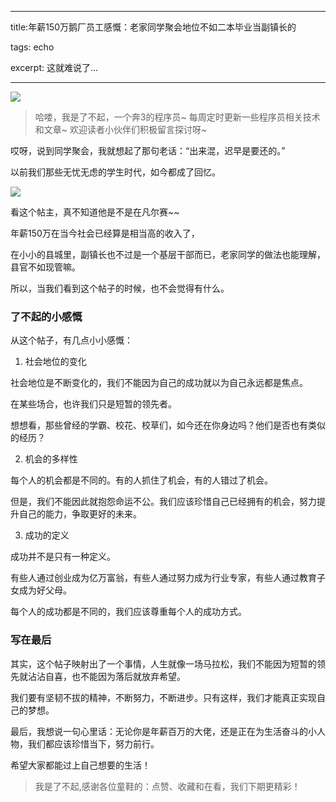  ---
title:年薪150万鹅厂员工感慨：老家同学聚会地位不如二本毕业当副镇长的

tags: echo

excerpt: 这就难说了...

---
 
![](https://navtool.gitee.io/blog/assets/imgs/20231029/102900.png)

> 哈喽，我是了不起，一个奔3的程序员~
>每周定时更新一些程序员相关技术和文章~ 
>欢迎读者小伙伴们积极留言探讨呀~
 
 哎呀，说到同学聚会，我就想起了那句老话：“出来混，迟早是要还的。”
 
 以前我们那些无忧无虑的学生时代，如今都成了回忆。
 
 ![](https://navtool.gitee.io/blog/assets/imgs/20231029/102900.png)
 
 看这个帖主，真不知道他是不是在凡尔赛~~
 
 年薪150万在当今社会已经算是相当高的收入了，
 
 在小小的县城里，副镇长也不过是一个基层干部而已，老家同学的做法也能理解，县官不如现管嘛。
 
 所以，当我们看到这个帖子的时候，也不会觉得有什么。
 
### 了不起的小感慨

从这个帖子，有几点小小感慨：

1. 社会地位的变化

社会地位是不断变化的，我们不能因为自己的成功就以为自己永远都是焦点。

在某些场合，也许我们只是短暂的领先者。

想想看，那些曾经的学霸、校花、校草们，如今还在你身边吗？他们是否也有类似的经历？ 

2. 机会的多样性

每个人的机会都是不同的。有的人抓住了机会，有的人错过了机会。

但是，我们不能因此就抱怨命运不公。我们应该珍惜自己已经拥有的机会，努力提升自己的能力，争取更好的未来。 

3. 成功的定义

成功并不是只有一种定义。

有些人通过创业成为亿万富翁，有些人通过努力成为行业专家，有些人通过教育子女成为好父母。

每个人的成功都是不同的，我们应该尊重每个人的成功方式。

### 写在最后

其实，这个帖子映射出了一个事情，人生就像一场马拉松，我们不能因为短暂的领先就沾沾自喜，也不能因为落后就放弃希望。

我们要有坚韧不拔的精神，不断努力，不断进步。只有这样，我们才能真正实现自己的梦想。 

最后，我想说一句心里话：无论你是年薪百万的大佬，还是正在为生活奋斗的小人物，我们都应该珍惜当下，努力前行。

希望大家都能过上自己想要的生活！

> 我是了不起,感谢各位童鞋的：点赞、收藏和在看，我们下期更精彩！
